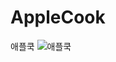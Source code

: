 # AppleCook

애플쿡
![애플쿡](https://github.com/YoonStone/AppleCook/assets/101027984/df88b1cf-3e58-468b-954a-f4ec099409d1)
